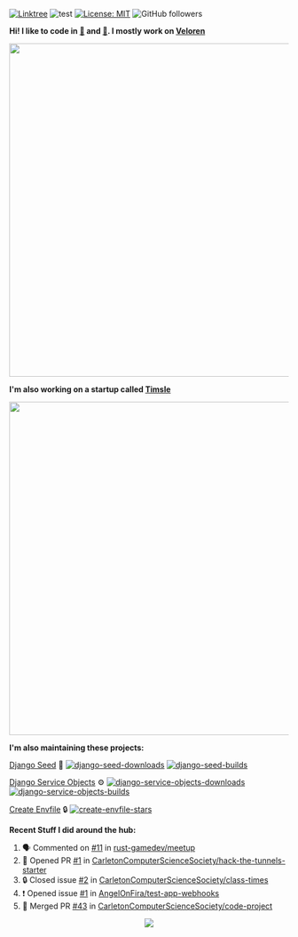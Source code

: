 [![Linktree](https://img.shields.io/badge/linktree-1de9b6?style=for-the-badge&logo=linktree&logoColor=white)](https://linktr.ee/angelonfira)
![test](https://hits.seeyoufarm.com/api/count/incr/badge.svg?url=https://github.com/AngelOnFira)
[![License: MIT](https://img.shields.io/badge/License-MIT-yellow.svg)](https://opensource.org/licenses/MIT)
![GitHub followers](https://img.shields.io/github/followers/angelonfira?style=social)

**Hi! I like to code in [:crab:](https://www.rust-lang.org/) and [:snake:](https://www.python.org/). I mostly work on [Veloren](https://veloren.net)**

<p align="center">
  <img width="600" src="https://media.discordapp.net/attachments/444005079410802699/730566298073038949/rsz_5f0656b6aa176.png">
</p>

**I'm also working on a startup called [Timsle](https://timsle.com)**

<p align="center">
  <img width="600" src="https://media.discordapp.net/attachments/444005079410802699/730566842674053130/rsz_5f0657242abb4.png">
</p>

**I'm also maintaining these projects:**

[Django Seed](https://github.com/Brobin/django-seed)
:seedling:
[![django-seed-downloads](https://pepy.tech/badge/django-seed)](https://pepy.tech/project/django-seed)
[![django-seed-builds](https://github.com/Brobin/django-seed/workflows/Test/badge.svg)](https://github.com/Brobin/django-seed)

[Django Service Objects](https://github.com/mixxorz/django-service-objects)
:gear:
[![django-service-objects-downloads](https://pepy.tech/badge/django-service-objects)](https://pepy.tech/project/django-service-objects)
[![django-service-objects-builds](https://github.com/mixxorz/django-service-objects/actions/workflows/test.yml/badge.svg)](https://github.com/mixxorz/django-service-objects/actions/workflows/test.yml)

[Create Envfile](https://github.com/SpicyPizza/create-envfile)
:lock:
[![create-envfile-stars](https://img.shields.io/github/stars/SpicyPizza/create-envfile?style=social)](https://github.com/SpicyPizza/create-envfile)

**Recent Stuff I did around the hub:**

<!--START_SECTION:activity-->
1. 🗣 Commented on [#11](https://github.com/rust-gamedev/meetup/issues/11#issuecomment-1730537428) in [rust-gamedev/meetup](https://github.com/rust-gamedev/meetup)
2. 💪 Opened PR [#1](https://github.com/CarletonComputerScienceSociety/hack-the-tunnels-starter/pull/1) in [CarletonComputerScienceSociety/hack-the-tunnels-starter](https://github.com/CarletonComputerScienceSociety/hack-the-tunnels-starter)
3. 🔒 Closed issue [#2](https://github.com/CarletonComputerScienceSociety/class-times/issues/2) in [CarletonComputerScienceSociety/class-times](https://github.com/CarletonComputerScienceSociety/class-times)
4. ❗ Opened issue [#1](https://github.com/AngelOnFira/test-app-webhooks/issues/1) in [AngelOnFira/test-app-webhooks](https://github.com/AngelOnFira/test-app-webhooks)
5. 🎉 Merged PR [#43](https://github.com/CarletonComputerScienceSociety/code-project/pull/43) in [CarletonComputerScienceSociety/code-project](https://github.com/CarletonComputerScienceSociety/code-project)
<!--END_SECTION:activity-->

<p align="center">
  <img src="https://github-profile-trophy.vercel.app/?username=angelonfira&column=4&theme=nord&margin-w=15&margin-h=15">
</p>
